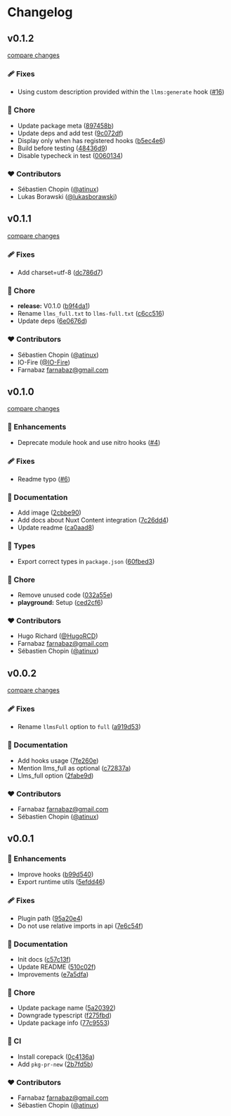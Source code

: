# Changelog


## v0.1.2

[compare changes](https://github.com/nuxtlabs/nuxt-llms/compare/v0.1.2...v0.1.2)

### 🩹 Fixes

- Using custom description provided within the `llms:generate` hook ([#16](https://github.com/nuxtlabs/nuxt-llms/pull/16))

### 🏡 Chore

- Update package meta ([897458b](https://github.com/nuxtlabs/nuxt-llms/commit/897458b))
- Update deps and add test ([9c072df](https://github.com/nuxtlabs/nuxt-llms/commit/9c072df))
- Display only when has registered hooks ([b5ec4e6](https://github.com/nuxtlabs/nuxt-llms/commit/b5ec4e6))
- Build before testing ([48436d9](https://github.com/nuxtlabs/nuxt-llms/commit/48436d9))
- Disable typecheck in test ([0060134](https://github.com/nuxtlabs/nuxt-llms/commit/0060134))

### ❤️ Contributors

- Sébastien Chopin ([@atinux](https://github.com/atinux))
- Lukas Borawski ([@lukasborawski](https://github.com/lukasborawski))

## v0.1.1

[compare changes](https://github.com/nuxtlabs/nuxt-llms/compare/v0.1.0...v0.1.1)

### 🩹 Fixes

- Add charset=utf-8 ([dc786d7](https://github.com/nuxtlabs/nuxt-llms/commit/dc786d7))

### 🏡 Chore

- **release:** V0.1.0 ([b9f4da1](https://github.com/nuxtlabs/nuxt-llms/commit/b9f4da1))
- Rename `llms_full.txt` to `llms-full.txt` ([c6cc516](https://github.com/nuxtlabs/nuxt-llms/commit/c6cc516))
- Update deps ([6e0676d](https://github.com/nuxtlabs/nuxt-llms/commit/6e0676d))

### ❤️ Contributors

- Sébastien Chopin ([@atinux](https://github.com/atinux))
- IO-Fire ([@IO-Fire](https://github.com/IO-Fire))
- Farnabaz <farnabaz@gmail.com>

## v0.1.0

[compare changes](https://github.com/nuxtlabs/nuxt-llms/compare/v0.0.2...v0.1.0)

### 🚀 Enhancements

- Deprecate module hook and use nitro hooks ([#4](https://github.com/nuxtlabs/nuxt-llms/pull/4))

### 🩹 Fixes

- Readme typo ([#6](https://github.com/nuxtlabs/nuxt-llms/pull/6))

### 📖 Documentation

- Add image ([2cbbe90](https://github.com/nuxtlabs/nuxt-llms/commit/2cbbe90))
- Add docs about Nuxt Content integration ([7c26dd4](https://github.com/nuxtlabs/nuxt-llms/commit/7c26dd4))
- Update readme ([ca0aad8](https://github.com/nuxtlabs/nuxt-llms/commit/ca0aad8))

### 🌊 Types

- Export correct types in `package.json` ([60fbed3](https://github.com/nuxtlabs/nuxt-llms/commit/60fbed3))

### 🏡 Chore

- Remove unused code ([032a55e](https://github.com/nuxtlabs/nuxt-llms/commit/032a55e))
- **playground:** Setup ([ced2cf6](https://github.com/nuxtlabs/nuxt-llms/commit/ced2cf6))

### ❤️ Contributors

- Hugo Richard ([@HugoRCD](http://github.com/HugoRCD))
- Farnabaz <farnabaz@gmail.com>
- Sébastien Chopin ([@atinux](http://github.com/atinux))

## v0.0.2

[compare changes](https://github.com/nuxtlabs/nuxt-llms/compare/v0.0.1...v0.0.2)

### 🩹 Fixes

- Rename `llmsFull` option to `full` ([a919d53](https://github.com/nuxtlabs/nuxt-llms/commit/a919d53))

### 📖 Documentation

- Add hooks usage ([7fe260e](https://github.com/nuxtlabs/nuxt-llms/commit/7fe260e))
- Mention llms_full as optional ([c72837a](https://github.com/nuxtlabs/nuxt-llms/commit/c72837a))
- Llms_full option ([2fabe9d](https://github.com/nuxtlabs/nuxt-llms/commit/2fabe9d))

### ❤️ Contributors

- Farnabaz <farnabaz@gmail.com>
- Sébastien Chopin ([@atinux](http://github.com/atinux))

## v0.0.1


### 🚀 Enhancements

- Improve hooks ([b99d540](https://github.com/nuxtlabs/nuxt-llms/commit/b99d540))
- Export runtime utils ([5efdd46](https://github.com/nuxtlabs/nuxt-llms/commit/5efdd46))

### 🩹 Fixes

- Plugin path ([95a20e4](https://github.com/nuxtlabs/nuxt-llms/commit/95a20e4))
- Do not use relative imports in api ([7e6c54f](https://github.com/nuxtlabs/nuxt-llms/commit/7e6c54f))

### 📖 Documentation

- Init docs ([c57c13f](https://github.com/nuxtlabs/nuxt-llms/commit/c57c13f))
- Update README ([510c02f](https://github.com/nuxtlabs/nuxt-llms/commit/510c02f))
- Improvements ([e7a5dfa](https://github.com/nuxtlabs/nuxt-llms/commit/e7a5dfa))

### 🏡 Chore

- Update package name ([5a20392](https://github.com/nuxtlabs/nuxt-llms/commit/5a20392))
- Downgrade typescript ([f275fbd](https://github.com/nuxtlabs/nuxt-llms/commit/f275fbd))
- Update package info ([77c9553](https://github.com/nuxtlabs/nuxt-llms/commit/77c9553))

### 🤖 CI

- Install corepack ([0c4136a](https://github.com/nuxtlabs/nuxt-llms/commit/0c4136a))
- Add `pkg-pr-new` ([2b7fd5b](https://github.com/nuxtlabs/nuxt-llms/commit/2b7fd5b))

### ❤️ Contributors

- Farnabaz <farnabaz@gmail.com>
- Sébastien Chopin ([@atinux](http://github.com/atinux))

